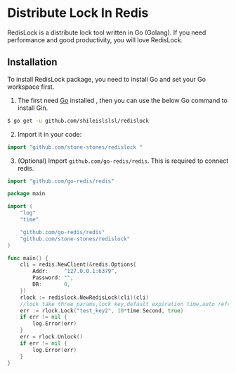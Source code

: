 # Distribute Lock In Redis


RedisLock is a distribute lock tool written in Go (Golang). If you need performance and good productivity, you will love RedisLock.


## Installation

To install RedisLock package, you need to install Go and set your Go workspace first.

1. The first need [Go](https://golang.org/) installed , then you can use the below Go command to install Gin.

```sh
$ go get -u github.com/shileislslsl/redislock 
```

2. Import it in your code:

```go
import "github.com/stone-stones/redislock "
```

3. (Optional) Import `github.com/go-redis/redis`. This is required to connect redis.

```go
import "github.com/go-redis/redis"
```

```go
package main

import (
	"log"
	"time"

	"github.com/go-redis/redis"
	"github.com/stone-stones/redislock"
)

func main() {
	cli = redis.NewClient(&redis.Options{
		Addr:     "127.0.0.1:6379",
		Password: "",
		DB:       0,
	})
	rlock := redislock.NewRedisLock(cli)(cli)
	//lock take three params,lock key,default expiration time,auto refresh key expiration time before unlock the key
	err := rlock.Lock("test_key2", 10*time.Second, true)
	if err != nil {
		log.Error(err)
	}
	err = rlock.Unlock()
	if err != nil {
		log.Error(err)
	}
}
```

